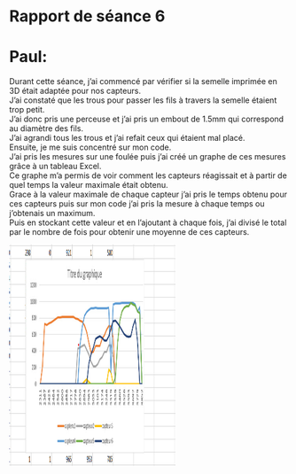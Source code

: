 # Rapport de séance 6
<h1>Paul:</h1>
<p>Durant cette séance, j’ai commencé par vérifier si la semelle imprimée en 3D était adaptée pour nos capteurs.<br>
  J’ai constaté que les trous pour passer les fils à travers la semelle étaient trop petit. <br>
  J’ai donc pris une perceuse et j’ai pris un embout de 1.5mm qui correspond au diamètre des fils. <br>
  J’ai agrandi tous les trous et j’ai refait ceux qui étaient mal placé. <br>
Ensuite, je me suis concentré sur mon code. <br>
  J’ai pris les mesures sur une foulée puis j’ai créé un graphe de ces mesures grâce à un tableau Excel. <br>
  Ce graphe m’a permis de voir comment les capteurs réagissait et à partir de quel temps la valeur maximale était obtenu. <br>
  Grace à la valeur maximale de chaque capteur j’ai pris le temps obtenu pour ces capteurs puis sur mon code j’ai pris la mesure à chaque temps ou j’obtenais un maximum.<br> 
  Puis en stockant cette valeur et en l’ajoutant à chaque fois, j’ai divisé le total par le nombre de fois pour obtenir une moyenne de ces capteurs.<br></p>
<img src="Images/graphique-capteurs.jpeg.jpeg" alt="graphique des 6 capteurs" style="width:300px;height:400px;"/>
